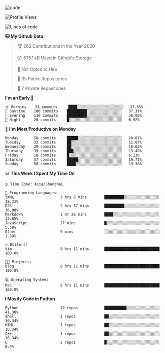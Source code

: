 
<!--
**liuyaanng/liuyaanng** is a ✨ _special_ ✨ repository because its `README.md` (this file) appears on your GitHub profile.

Here are some ideas to get you started:

- 🔭 I’m currently working on ...
- 🌱 I’m currently learning ...
- 👯 I’m looking to collaborate on ...
- 🤔 I’m looking for help with ...
- 💬 Ask me about ...
- 📫 How to reach me: ...
- 😄 Pronouns: ...
- ⚡ Fun fact: ...
-->


![code](https://cdn.jsdelivr.net/gh/liuyaanng/liuyaanng@1.0/code.gif) 

<!--START_SECTION:waka-->
![Profile Views](http://img.shields.io/badge/Profile%20Views-2-blue)

![Lines of code](https://img.shields.io/badge/From%20Hello%20World%20I%27ve%20Written-3.9%20million%20lines%20of%20code-blue)

**🐱 My Github Data** 

> 🏆 262 Contributions in the Year 2020
 > 
> 📦 575.1 kB Used in Github's Storage 
 > 
> 🚫 Not Opted to Hire
 > 
> 📜 35 Public Repositories
 > 
> 🔑 7 Private Repositories 

**I'm an Early 🐤** 

```text
🌞 Morning    51 commits     ████░░░░░░░░░░░░░░░░░░░░░   17.65% 
🌆 Daytime    108 commits    █████████░░░░░░░░░░░░░░░░   37.37% 
🌃 Evening    110 commits    █████████░░░░░░░░░░░░░░░░   38.06% 
🌙 Night      20 commits     █░░░░░░░░░░░░░░░░░░░░░░░░   6.92%

```
📅 **I'm Most Productive on Monday** 

```text
Monday       58 commits     █████░░░░░░░░░░░░░░░░░░░░   20.07% 
Tuesday      32 commits     ██░░░░░░░░░░░░░░░░░░░░░░░   11.07% 
Wednesday    29 commits     ██░░░░░░░░░░░░░░░░░░░░░░░   10.03% 
Thursday     39 commits     ███░░░░░░░░░░░░░░░░░░░░░░   13.49% 
Friday       18 commits     █░░░░░░░░░░░░░░░░░░░░░░░░   6.23% 
Saturday     57 commits     █████░░░░░░░░░░░░░░░░░░░░   19.72% 
Sunday       56 commits     ████░░░░░░░░░░░░░░░░░░░░░   19.38%

```


📊 **This Week I Spent My Time On** 

```text
⌚︎ Time Zone: Asia/Shanghai

💬 Programming Languages: 
YAML                     3 hrs 8 mins        █████████░░░░░░░░░░░░░░░░   38.31% 
EJS                      2 hrs 57 mins       █████████░░░░░░░░░░░░░░░░   36.08% 
Markdown                 1 hr 26 mins        ████░░░░░░░░░░░░░░░░░░░░░   17.65% 
JavaScript               27 mins             █░░░░░░░░░░░░░░░░░░░░░░░░   5.58% 
Other                    9 mins              ░░░░░░░░░░░░░░░░░░░░░░░░░   1.88%

🔥 Editors: 
Vim                      8 hrs 11 mins       █████████████████████████   100.0%

🐱‍💻 Projects: 
blog                     8 hrs 11 mins       █████████████████████████   100.0%

💻 Operating System: 
Mac                      8 hrs 11 mins       █████████████████████████   100.0%

```

**I Mostly Code in Python** 

```text
Python                   12 repos            ██████████░░░░░░░░░░░░░░░   41.38% 
Shell                    3 repos             ██░░░░░░░░░░░░░░░░░░░░░░░   10.34% 
HTML                     3 repos             ██░░░░░░░░░░░░░░░░░░░░░░░   10.34% 
C++                      3 repos             ██░░░░░░░░░░░░░░░░░░░░░░░   10.34% 
C                        2 repos             █░░░░░░░░░░░░░░░░░░░░░░░░   6.9%

```



<!--END_SECTION:waka-->
